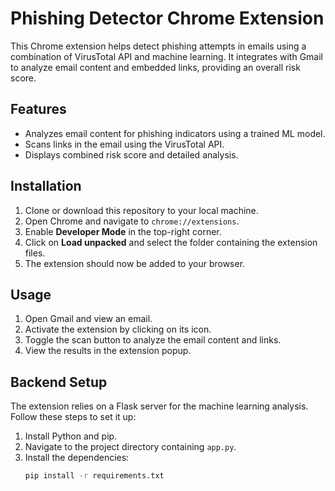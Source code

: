 # Phishing Detector Chrome Extension

This Chrome extension helps detect phishing attempts in emails using a combination of VirusTotal API and machine learning. It integrates with Gmail to analyze email content and embedded links, providing an overall risk score.

## Features
- Analyzes email content for phishing indicators using a trained ML model.
- Scans links in the email using the VirusTotal API.
- Displays combined risk score and detailed analysis.

## Installation
1. Clone or download this repository to your local machine.
2. Open Chrome and navigate to `chrome://extensions`.
3. Enable **Developer Mode** in the top-right corner.
4. Click on **Load unpacked** and select the folder containing the extension files.
5. The extension should now be added to your browser.

## Usage
1. Open Gmail and view an email.
2. Activate the extension by clicking on its icon.
3. Toggle the scan button to analyze the email content and links.
4. View the results in the extension popup.

## Backend Setup
The extension relies on a Flask server for the machine learning analysis. Follow these steps to set it up:
1. Install Python and pip.
2. Navigate to the project directory containing `app.py`.
3. Install the dependencies:
   ```bash
   pip install -r requirements.txt
